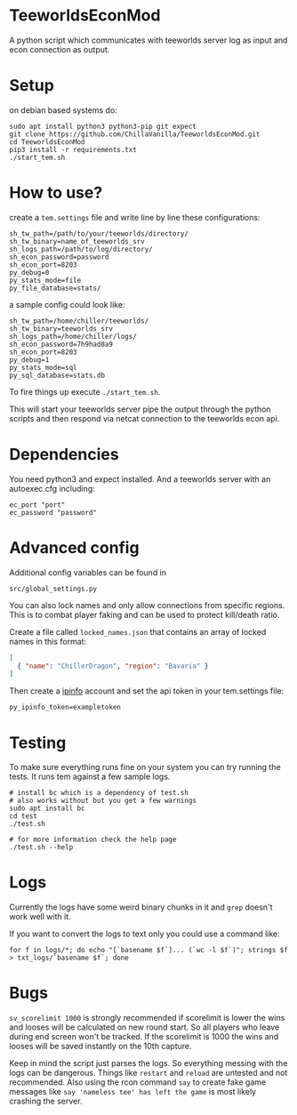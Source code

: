 # TeeworldsEconMod

A python script which communicates with teeworlds server log as input and econ connection as output.

# Setup

on debian based systems do:
```
sudo apt install python3 python3-pip git expect
git clone https://github.com/ChillaVanilla/TeeworldsEconMod.git
cd TeeworldsEconMod
pip3 install -r requirements.txt
./start_tem.sh
```

# How to use?

create a ``tem.settings`` file and write line by line these configurations:

```
sh_tw_path=/path/to/your/teeworlds/directory/
sh_tw_binary=name_of_teeworlds_srv
sh_logs_path=/path/to/log/directory/
sh_econ_password=password
sh_econ_port=8203
py_debug=0
py_stats_mode=file
py_file_database=stats/
```
a sample config could look like:
```
sh_tw_path=/home/chiller/teeworlds/
sh_tw_binary=teeworlds_srv
sh_logs_path=/home/chiller/logs/
sh_econ_password=7h9had8a9
sh_econ_port=8203
py_debug=1
py_stats_mode=sql
py_sql_database=stats.db
```


To fire things up execute ``./start_tem.sh``.

This will start your teeworlds server pipe the output through the python scripts
and then respond via netcat connection to the teeworlds econ api.

# Dependencies

You need python3 and expect installed. And a teeworlds server with an autoexec.cfg including:
```
ec_port "port"
ec_password "password"
```

# Advanced config

Additional config variables can be found in
```
src/global_settings.py
```

You can also lock names and only allow connections from specific regions.
This is to combat player faking and can be used to protect kill/death ratio.

Create a file called ``locked_names.json`` that contains an array of locked names in this format:

```json
[
  { "name": "ChillerDragon", "region": "Bavaria" }
]
```

Then create a [ipinfo](https://ipinfo.io/) account and set the api token in your tem.settings file:
```
py_ipinfo_token=exampletoken
```

# Testing

To make sure everything runs fine on your system you can try running the tests.
It runs tem against a few sample logs.
```
# install bc which is a dependency of test.sh
# also works without but you get a few warnings
sudo apt install bc
cd test
./test.sh

# for more information check the help page
./test.sh --help
```

# Logs

Currently the logs have some weird binary chunks in it and ``grep`` doesn't work well with it.

If you want to convert the logs to text only you could use a command like:

```
for f in logs/*; do echo "[`basename $f`]... (`wc -l $f`)"; strings $f > txt_logs/`basename $f`; done
```

# Bugs

``sv_scorelimit 1000`` is strongly recommended
if scorelimit is lower the wins and looses will be calculated on new round start.
So all players who leave during end screen won't be tracked.
If the scorelimit is 1000 the wins and looses will be saved instantly on the 10th capture.

Keep in mind the script just parses the logs. So everything messing with the logs can be dangerous.
Things like ``restart`` and ``reload`` are untested and not recommended. Also using the rcon command ``say`` to create fake game messages like ``say 'nameless tee' has left the game`` is most likely crashing the server.
